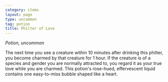 ```yaml
---
category: items
layout: page
type: uncommon
tag: potion
title: Philter of Love 
---
```

_Potion, uncommon_ 

The next time you see a creature within 10 minutes after drinking this philter, you become charmed by that creature for 1 hour. If the creature is of a species and gender you are normally attracted to, you regard it as your true love while you are charmed. This potion's rose-hued, effervescent liquid contains one easy-to-miss bubble shaped like a heart. 

